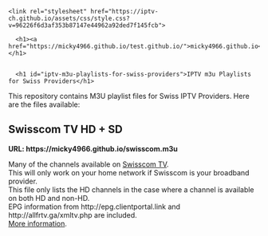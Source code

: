<!DOCTYPE html>
<html lang="en-US">
  <head>
    <meta charset="UTF-8">
    <meta http-equiv="X-UA-Compatible" content="IE=edge">
    <meta name="viewport" content="width=device-width, initial-scale=1">

<!-- Begin Jekyll SEO tag v2.5.0 -->
<title>IPTV m3u Playlists for Swiss Providers | micky4966.github.io</title>
<meta name="generator" content="Jekyll v3.7.4" />
<meta property="og:title" content="IPTV m3u Playlists for Swiss Providers" />
<meta property="og:locale" content="en_US" />
<meta name="description" content="IPTV M3U Files for Swiss IP TV providers" />
<meta property="og:description" content="IPTV M3U Files for Swiss IP TV providers" />
<link rel="canonical" href="https://micky4966.github.io/" />
<meta property="og:url" content="https://micky4966.github.io/" />
<meta property="og:site_name" content="micky4966.github.io" />
<script type="application/ld+json">
{"headline":"IPTV m3u Playlists for Swiss Providers","@type":"WebSite","url":"https://micky4966.github.io/","name":"micky4966.github.io","description":"IPTV M3U Files for Swiss IP TV providers","@context":"http://schema.org"}</script>
<!-- End Jekyll SEO tag -->

    <link rel="stylesheet" href="https://iptv-ch.github.io/assets/css/style.css?v=96226f6d3af353b87147e44962a92ded7f145fcb">
  </head>
  <body>
    <div class="container-lg px-3 my-5 markdown-body">
      
      <h1><a href="https://micky4966.github.io/test.github.io/">micky4966.github.io</a></h1>
      

      <h1 id="iptv-m3u-playlists-for-swiss-providers">IPTV m3u Playlists for Swiss Providers</h1>

<p>This repository contains M3U playlist files for Swiss IPTV Providers. Here are the files available:</p>

<h2 id="swisscom-tv-hd--sd">Swisscom TV HD + SD</h2>

<p><strong>URL: https://micky4966.github.io/swisscom.m3u</strong></p>

<p>Many of the channels available on <a href="https://www.swisscom.ch/en/residential/internet-television-fixednetwork/swisscom-tv.html">Swisscom TV</a>.<br />
This will only work on your home network if Swisscom is your broadband provider.<br />
This file only lists the HD channels in the case where a channel is available on both HD and non-HD.<br />
EPG information from http://epg.clientportal.link and http://allfrtv.ga/xmltv.php are included.<br />
<a href="https://www.regardtv.net/t6105-flux-iptv-swisscom">More information</a>.</p>
